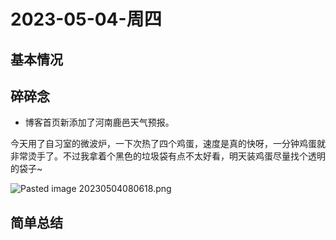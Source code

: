 # 2023-05-04-周四

## 基本情况



## 碎碎念

- 博客首页新添加了河南鹿邑天气预报。

今天用了自习室的微波炉，一下次热了四个鸡蛋，速度是真的快呀，一分钟鸡蛋就非常烫手了。不过我拿着个黑色的垃圾袋有点不太好看，明天装鸡蛋尽量找个透明的袋子~

![Pasted image 20230504080618.png](Pasted%20image%2020230504080618.png)

## 简单总结

